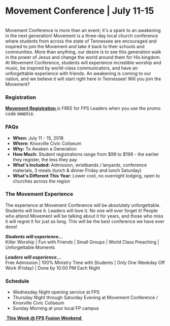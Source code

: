 # Movement Conference | July 11-15
<a class="btn btn-default btn-block" href="#" role="button"><span id="MyTimer"></span></a>  
Movement Conference is more than an event; it's a spark to an awakening in the next generation! Movement is a three-day local church conference where students from across the state of Tennessee are encouraged and inspired to join the Movement and take it back to their schools and communities. More than anything, our desire is to see this generation walk in the power of Jesus and change the world around them for His kingdom. At Movement Conference, students will experience incredible worship and music, be inspired by world-class communicators, and have an unforgettable experience with friends. An awakening is coming to our nation, and we believe it will start right here in Tennessee! Will you join the Movement?

### Registration
[ **Movement Registration** ]( https://www.universe.com/events/movement-conference-2018-tickets-knoxville-17QGJL ) is FREE for FPS Leaders when you use the promo code `OWNER18`.

### FAQs
- **When:** July 11 - 15, 2018
- **Where:** Knoxville Civic Coliseum
- **Why:** To Awaken a Generation
- **How Much:** Student registrations range from $99 to $199 - the earlier they register, the less they pay
- **What's Included:** Admission, wristbands / lanyards, conference materials, 3 meals (lunch & dinner Friday and lunch Saturday)
- **What's Different This Year:** Lower cost, no overnight lodging, open to churches across the region

### The Movement Experience  
The experience at Movement Conference will be absolutely unforgettable. Students will love it. Leaders will love it. No one will ever forget it! People who attend Movement will be talking about it for years, and those who miss it will regret it for just as long. This will be the best conference we have ever done!  

***Students will experience...***  
Killer Worship | Fun with Friends | Small Groups | World Class Preaching | Unforgettable Moments  

***Leaders will experience...***  
Free Admission | 100% Ministry Time with Students | Only One Weekday Off Work (Friday) | Done by 10:00 PM Each Night

### Schedule
- Wednesday Night opening service at FPS
- Thursday Night through Saturday Evening at Movement Conference / Knoxville Civic Coliseum
- Sunday Morning at your local FP campus

<!--End of Markdown Content-->

<!--Bottom Page Nav Buttons-->
<a class="btn btn-default btn-sm" href="/" role="button"><i class="fa fa-arrow-left"></i>&nbsp;<b>This Week @ FPS</b></a>
<a class="btn btn-default btn-sm" href="/fusion" role="button"><b>Fusion Weekend</b>&nbsp;<i class="fa fa-arrow-right"></i></a>

<!--Count Down Timer-->
<script>
// Set the date we are counting down to
var countDownDate = new Date("July 11, 2018 18:00:00").getTime();

// Update the count down every 1 second
var x = setInterval(function() {

    // Get todays date and time
    var now = new Date().getTime();

    // Find the distance between now an the count down date
    var distance = countDownDate - now;

    // Time calculations for days, hours, minutes and seconds
    var days = Math.floor(distance / (1000 * 60 * 60 * 24));
    var hours = Math.floor((distance % (1000 * 60 * 60 * 24)) / (1000 * 60 * 60));
    var minutes = Math.floor((distance % (1000 * 60 * 60)) / (1000 * 60));
    var seconds = Math.floor((distance % (1000 * 60)) / 1000);

    // Output the result in an element with id="MyTimer"
    var message = "Movement starts in ";
    if (days > 14) {
      message = message + days + " days ";
    } else if (days > 0) {
      message = message + days + " days " + hours + " hours ";
    } else {
      message = message + hours + "h " + minutes + "m " + seconds + "s ";
    }
    document.getElementById("MyTimer").innerHTML = message

    // If the count down is over, write some text
    if (distance < 0) {
        clearInterval(x);
        document.getElementById("MyTimer").innerHTML = "Movement has begun!";
    }
}, 1000);
</script>
